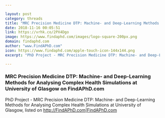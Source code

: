 ```yaml
---

layout: post
category: threads
title: "MRC Precision Medicine DTP: Machine- and Deep-Learning Methods for Analysing Complex Health Simulations at University of Glasgow on FindAPhD.com"
date: 2018-11-16 00:05:51
link: https://vrhk.co/2PX4Dgo
image: https://www.findaphd.com/images/logo-square-200px.png
domain: findaphd.com
author: "www.FindAPhD.com"
icon: https://www.findaphd.com/apple-touch-icon-144x144.png
excerpt: "PhD Project - MRC Precision Medicine DTP: Machine- and Deep-Learning Methods for Analysing Complex Health Simulations at University of Glasgow, listed on <http://FindAPhD.com|FindAPhD.com>"

---
```


### MRC Precision Medicine DTP: Machine- and Deep-Learning Methods for Analysing Complex Health Simulations at University of Glasgow on FindAPhD.com

PhD Project - MRC Precision Medicine DTP: Machine- and Deep-Learning Methods for Analysing Complex Health Simulations at University of Glasgow, listed on <http://FindAPhD.com|FindAPhD.com>